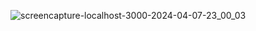 ![screencapture-localhost-3000-2024-04-07-23_00_03](https://github.com/shivtej1201/contructionWeb/assets/121230565/1d8b977e-f43a-4d22-a6b3-768961f27d94)
